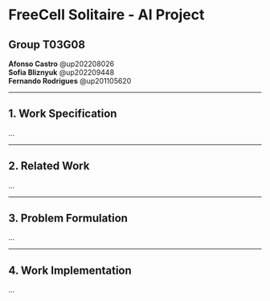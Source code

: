 # FreeCell Solitaire - AI Project
## Group T03G08

**Afonso Castro** @up202208026  
**Sofia Bliznyuk** @up202209448  
**Fernando Rodrigues** @up201105620

---

## 1. **Work Specification**

...

---

## 2. **Related Work**

...

---

## 3. **Problem Formulation**

...

---

## 4. **Work Implementation**

...
